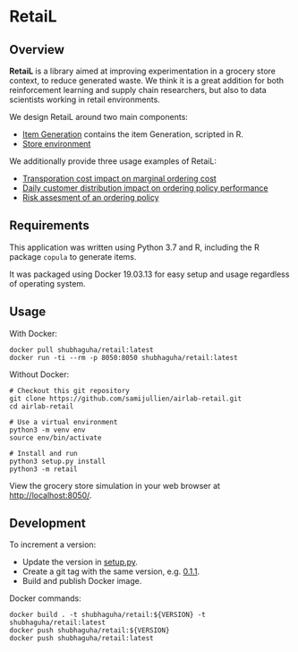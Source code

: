 # RetaiL

## Overview

__RetaiL__ is a library aimed at improving experimentation in a grocery store context, to reduce generated waste. We think it is a great addition for both reinforcement learning and supply chain researchers, but also to data scientists working in retail environments.

We design RetaiL around two main components: 

 * [Item Generation](https://github.com/samijullien/airlab-retail/tree/master/retail/item_generation) contains the item Generation, scripted in R.
 * [Store environment](https://github.com/samijullien/airlab-retail/tree/master/retail/retail.py) 

We additionally provide three usage examples of RetaiL:

 * [Transporation cost impact on marginal ordering cost](Transportation_cost.ipynb)
 * [Daily customer distribution impact on ordering policy performance](Intraday_dist_impact.ipynb)
 * [Risk assesment of an ordering policy](cvar_computation.ipynb)

## Requirements

This application was written using Python 3.7 and R, including the R package `copula` to generate items.

It was packaged using Docker 19.03.13 for easy setup and usage regardless of operating system.

## Usage

With Docker:

	docker pull shubhaguha/retail:latest
	docker run -ti --rm -p 8050:8050 shubhaguha/retail:latest

Without Docker:

	# Checkout this git repository
	git clone https://github.com/samijullien/airlab-retail.git
	cd airlab-retail

	# Use a virtual environment
	python3 -m venv env
	source env/bin/activate

	# Install and run
	python3 setup.py install
	python3 -m retail

View the grocery store simulation in your web browser at <http://localhost:8050/>.

## Development

To increment a version:

- Update the version in [setup.py](setup.py).
- Create a git tag with the same version, e.g. [0.1.1](https://github.com/samijullien/airlab-retail/releases/tag/0.1.1).
- Build and publish Docker image.

Docker commands:

	docker build . -t shubhaguha/retail:${VERSION} -t shubhaguha/retail:latest
	docker push shubhaguha/retail:${VERSION}
	docker push shubhaguha/retail:latest
